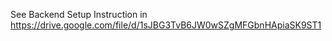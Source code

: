 See Backend Setup Instruction in 
https://drive.google.com/file/d/1sJBG3TvB6JW0wSZgMFGbnHApiaSK9ST1

